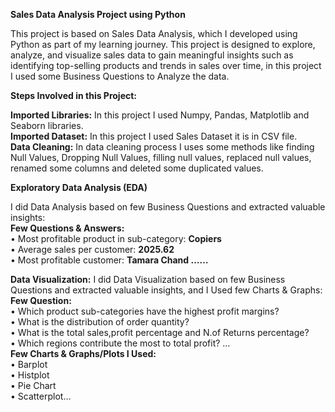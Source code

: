 **Sales Data Analysis Project using Python**

This project is based on Sales Data Analysis, which I developed using Python as part of my learning journey. This project is designed to explore, analyze, and visualize sales data to gain meaningful insights such as identifying top-selling products and trends in sales over time, in this project I used some Business Questions to Analyze the data.

**Steps Involved in this Project:**

**Imported Libraries:** In this project I used Numpy, Pandas, Matplotlib and Seaborn libraries.         
**Imported Dataset:**  In this project I used Sales Dataset it is in CSV file.                         
**Data Cleaning:**  In data cleaning process I uses some methods like finding Null Values, Dropping Null Values, filling null values, replaced null values, renamed some columns and deleted some duplicated values.

**Exploratory Data Analysis (EDA)**      

I did Data Analysis based on few Business Questions and extracted valuable insights:                   
 **Few Questions & Answers:**                                                
•	Most profitable product in sub-category: **Copiers**                                           
•	Average sales per customer: **2025.62**                                                          
•	Most profitable customer: **Tamara Chand ……**                                                      

**Data Visualization:** I did Data Visualization based on few Business Questions and extracted valuable insights, and I Used few Charts & Graphs:                                                             
   **Few Question:**                                                                                     
•	Which product sub-categories have the highest profit margins?                                          
•	What is the distribution of order quantity?                                                            
•	What is the total sales,profit percentage and N.of Returns percentage?                                    
•	Which regions contribute the most to total profit? …                                                     
  **Few Charts & Graphs/Plots I Used:**                                                                    
•	Barplot                     
•	Histplot                               
•	Pie Chart                                     
•	Scatterplot…                                   
